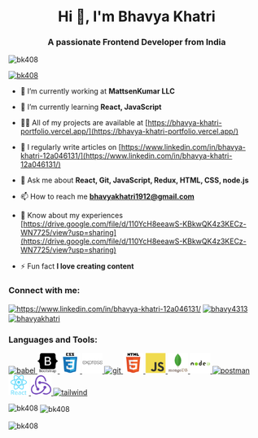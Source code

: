 <h1 align="center">Hi 👋, I'm Bhavya Khatri</h1>
<h3 align="center">A passionate Frontend Developer from India</h3>

<p align="left"> <img src="https://komarev.com/ghpvc/?username=bk408&label=Profile%20views&color=0e75b6&style=flat" alt="bk408" /> </p>

<p align="left"> <a href="https://github.com/ryo-ma/github-profile-trophy"><img src="https://github-profile-trophy.vercel.app/?username=bk408" alt="bk408" /></a> </p>

- 🔭 I’m currently working at **MattsenKumar LLC**

- 🌱 I’m currently learning **React, JavaScript**

- 👨‍💻 All of my projects are available at [https://bhavya-khatri-portfolio.vercel.app/](https://bhavya-khatri-portfolio.vercel.app/)

- 📝 I regularly write articles on [https://www.linkedin.com/in/bhavya-khatri-12a046131/](https://www.linkedin.com/in/bhavya-khatri-12a046131/)

- 💬 Ask me about **React, Git, JavaScript, Redux, HTML, CSS, node.js**

- 📫 How to reach me **bhavyakhatri1912@gmail.com**

- 📄 Know about my experiences [https://drive.google.com/file/d/110YcH8eeawS-KBkwQK4z3KECz-WN7725/view?usp=sharing](https://drive.google.com/file/d/110YcH8eeawS-KBkwQK4z3KECz-WN7725/view?usp=sharing)

- ⚡ Fun fact **I love creating content**

<h3 align="left">Connect with me:</h3>
<p align="left">
<a href="https://linkedin.com/in/https://www.linkedin.com/in/bhavya-khatri-12a046131/" target="blank"><img align="center" src="https://raw.githubusercontent.com/rahuldkjain/github-profile-readme-generator/master/src/images/icons/Social/linked-in-alt.svg" alt="https://www.linkedin.com/in/bhavya-khatri-12a046131/" height="30" width="40" /></a>
<a href="https://instagram.com/bhavy4313" target="blank"><img align="center" src="https://raw.githubusercontent.com/rahuldkjain/github-profile-readme-generator/master/src/images/icons/Social/instagram.svg" alt="bhavy4313" height="30" width="40" /></a>
<a href="https://medium.com/bhavyakhatri" target="blank"><img align="center" src="https://raw.githubusercontent.com/rahuldkjain/github-profile-readme-generator/master/src/images/icons/Social/medium.svg" alt="bhavyakhatri" height="30" width="40" /></a>
</p>

<h3 align="left">Languages and Tools:</h3>
<p align="left"> <a href="https://babeljs.io/" target="_blank" rel="noreferrer"> <img src="https://www.vectorlogo.zone/logos/babeljs/babeljs-icon.svg" alt="babel" width="40" height="40"/> </a> <a href="https://getbootstrap.com" target="_blank" rel="noreferrer"> <img src="https://raw.githubusercontent.com/devicons/devicon/master/icons/bootstrap/bootstrap-plain-wordmark.svg" alt="bootstrap" width="40" height="40"/> </a> <a href="https://www.w3schools.com/css/" target="_blank" rel="noreferrer"> <img src="https://raw.githubusercontent.com/devicons/devicon/master/icons/css3/css3-original-wordmark.svg" alt="css3" width="40" height="40"/> </a> <a href="https://expressjs.com" target="_blank" rel="noreferrer"> <img src="https://raw.githubusercontent.com/devicons/devicon/master/icons/express/express-original-wordmark.svg" alt="express" width="40" height="40"/> </a> <a href="https://git-scm.com/" target="_blank" rel="noreferrer"> <img src="https://www.vectorlogo.zone/logos/git-scm/git-scm-icon.svg" alt="git" width="40" height="40"/> </a> <a href="https://www.w3.org/html/" target="_blank" rel="noreferrer"> <img src="https://raw.githubusercontent.com/devicons/devicon/master/icons/html5/html5-original-wordmark.svg" alt="html5" width="40" height="40"/> </a> <a href="https://developer.mozilla.org/en-US/docs/Web/JavaScript" target="_blank" rel="noreferrer"> <img src="https://raw.githubusercontent.com/devicons/devicon/master/icons/javascript/javascript-original.svg" alt="javascript" width="40" height="40"/> </a> <a href="https://www.mongodb.com/" target="_blank" rel="noreferrer"> <img src="https://raw.githubusercontent.com/devicons/devicon/master/icons/mongodb/mongodb-original-wordmark.svg" alt="mongodb" width="40" height="40"/> </a> <a href="https://nodejs.org" target="_blank" rel="noreferrer"> <img src="https://raw.githubusercontent.com/devicons/devicon/master/icons/nodejs/nodejs-original-wordmark.svg" alt="nodejs" width="40" height="40"/> </a> <a href="https://postman.com" target="_blank" rel="noreferrer"> <img src="https://www.vectorlogo.zone/logos/getpostman/getpostman-icon.svg" alt="postman" width="40" height="40"/> </a> <a href="https://reactjs.org/" target="_blank" rel="noreferrer"> <img src="https://raw.githubusercontent.com/devicons/devicon/master/icons/react/react-original-wordmark.svg" alt="react" width="40" height="40"/> </a> <a href="https://redux.js.org" target="_blank" rel="noreferrer"> <img src="https://raw.githubusercontent.com/devicons/devicon/master/icons/redux/redux-original.svg" alt="redux" width="40" height="40"/> </a> <a href="https://tailwindcss.com/" target="_blank" rel="noreferrer"> <img src="https://www.vectorlogo.zone/logos/tailwindcss/tailwindcss-icon.svg" alt="tailwind" width="40" height="40"/> </a> </p>

<p><img align="left" src="https://github-readme-stats.vercel.app/api/top-langs?username=bk408&show_icons=true&locale=en&layout=compact" alt="bk408" /></p>

<p>&nbsp;<img align="center" src="https://github-readme-stats.vercel.app/api?username=bk408&show_icons=true&locale=en" alt="bk408" /></p>

<p><img align="center" src="https://github-readme-streak-stats.herokuapp.com/?user=bk408&" alt="bk408" /></p>
